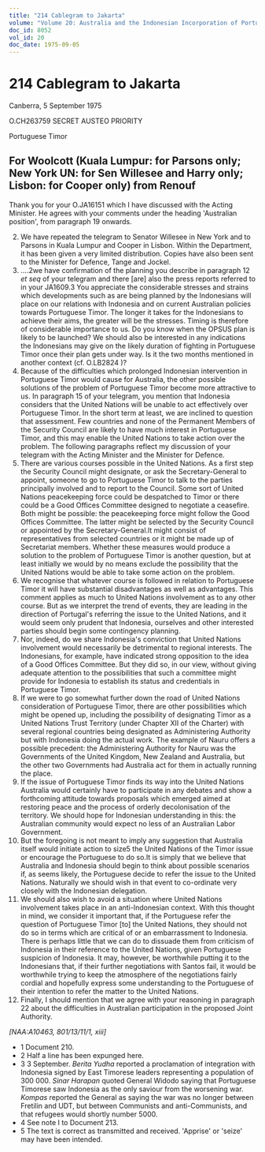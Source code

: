 ```yaml
---
title: "214 Cablegram to Jakarta"
volume: "Volume 20: Australia and the Indonesian Incorporation of Portuguese Timor, 1974-1976"
doc_id: 8052
vol_id: 20
doc_date: 1975-09-05
---
```


# 214 Cablegram to Jakarta

Canberra, 5 September 1975

O.CH263759 SECRET AUSTEO PRIORITY

Portuguese Timor

## For Woolcott (Kuala Lumpur: for Parsons only; New York UN: for Sen Willesee and Harry only; Lisbon: for Cooper only) from Renouf

Thank you for your O.JA16151 which I have discussed with the Acting Minister. He agrees with your comments under the heading 'Australian position', from paragraph 19 onwards.

  2. We have repeated the telegram to Senator Willesee in New York and to Parsons in Kuala Lumpur and Cooper in Lisbon. Within the Department, it has been given a very limited distribution. Copies have also been sent to the Minister for Defence, Tange and Jockel.
  3. ....2we have confirmation of the planning you describe in paragraph 12 _et seq_ of your telegram and there [are] also the press reports referred to in your JA1609.3 You appreciate the considerable stresses and strains which developments such as are being planned by the Indonesians will place on our relations with Indonesia and on current Australian policies towards Portuguese Timor. The longer it takes for the Indonesians to achieve their aims, the greater will be the stresses. Timing is therefore of considerable importance to us. Do you know when the OPSUS plan is likely to be launched? We should also be interested in any indications the Indonesians may give on the likely duration of fighting in Portuguese Timor once their plan gets under way. Is it the two months mentioned in another context (cf. O.LB2824 )?
  4. Because of the difficulties which prolonged Indonesian intervention in Portuguese Timor would cause for Australia, the other possible solutions of the problem of Portuguese Timor become more attractive to us. In paragraph 15 of your telegram, you mention that Indonesia considers that the United Nations will be unable to act effectively over Portuguese Timor. In the short term at least, we are inclined to question that assessment. Few countries and none of the Permanent Members of the Security Council are likely to have much interest in Portuguese Timor, and this may enable the United Nations to take action over the problem. The following paragraphs reflect my discussion of your telegram with the Acting Minister and the Minister for Defence.
  5. There are various courses possible in the United Nations. As a first step the Security Council might designate, or ask the Secretary-General to appoint, someone to go to Portuguese Timor to talk to the parties principally involved and to report to the Council. Some sort of United Nations peacekeeping force could be despatched to Timor or there could be a Good Offices Committee designed to negotiate a ceasefire. Both might be possible: the peacekeeping force might follow the Good Offices Committee. The latter might be selected by the Security Council or appointed by the Secretary-General.lt might consist of representatives from selected countries or it might be made up of Secretariat members. Whether these measures would produce a solution to the problem of Portuguese Timor is another question, but at least initially we would by no means exclude the possibility that the United Nations would be able to take some action on the problem.
  6. We recognise that whatever course is followed in relation to Portuguese Timor it will have substantial disadvantages as well as advantages. This comment applies as much to United Nations involvement as to any other course. But as we interpret the trend of events, they are leading in the direction of Portugal's referring the issue to the United Nations, and it would seem only prudent that Indonesia, ourselves and other interested parties should begin some contingency planning.
  7. Nor, indeed, do we share Indonesia's conviction that United Nations involvement would necessarily be detrimental to regional interests. The Indonesians, for example, have indicated strong opposition to the idea of a Good Offices Committee. But they did so, in our view, without giving adequate attention to the possibilities that such a committee might provide for Indonesia to establish its status and credentials in Portuguese Timor.
  8. If we were to go somewhat further down the road of United Nations consideration of Portuguese Timor, there are other possibilities which might be opened up, including the possibility of designating Timor as a United Nations Trust Territory (under Chapter XII of the Charter) with several regional countries being designated as Administering Authority but with Indonesia doing the actual work. The example of Nauru offers a possible precedent: the Administering Authority for Nauru was the Governments of the United Kingdom, New Zealand and Australia, but the other two Governments had Australia act for them in actually running the place.
  9. If the issue of Portuguese Timor finds its way into the United Nations Australia would certainly have to participate in any debates and show a forthcoming attitude towards proposals which emerged aimed at restoring peace and the process of orderly decolonisation of the territory. We should hope for Indonesian understanding in this: the Australian community would expect no less of an Australian Labor Government.
  10. But the foregoing is not meant to imply any suggestion that Australia itself would initiate action to size5 the United Nations of the Timor issue or encourage the Portuguese to do so.It is simply that we believe that Australia and Indonesia should begin to think about possible scenarios if, as seems likely, the Portuguese decide to refer the issue to the United Nations. Naturally we should wish in that event to co-ordinate very closely with the Indonesian delegation.
  11. We should also wish to avoid a situation where United Nations involvement takes place in an anti-Indonesian context. With this thought in mind, we consider it important that, if the Portuguese refer the question of Portuguese Timor [to] the United Nations, they should not do so in terms which are critical of or an embarrassment to Indonesia. There is perhaps little that we can do to dissuade them from criticism of Indonesia in their reference to the United Nations, given Portuguese suspicion of Indonesia. It may, however, be worthwhile putting it to the Indonesians that, if their further negotiations with Santos fail, it would be worthwhile trying to keep the atmosphere of the negotiations fairly cordial and hopefully express some understanding to the Portuguese of their intention to refer the matter to the United Nations.
  12. Finally, I should mention that we agree with your reasoning in paragraph 22 about the difficulties in Australian participation in the proposed Joint Authority.



_[NAA:A10463, 801/13/11/1, xiii]_

  * 1 Document 210.
  * 2 Half a line has been expunged here.
  * 3 3 September. _Berita Yudha_ reported a proclamation of integration with Indonesia signed by East Timorese leaders representing a population of 300 000. _Sinar Harapan_ quoted General Widodo saying that Portuguese Timorese saw Indonesia as the only saviour from the worsening war. _Kompas_ reported the General as saying the war was no longer between Fretilin and UDT, but between Communists and anti-Communists, and that refugees would shortly number 5000.
  * 4 See note I to Document 213.
  * 5 The text is correct as transmitted and received. 'Apprise' or 'seize' may have been intended.



